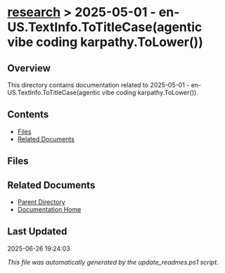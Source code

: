 # [research](../) > 2025-05-01 - en-US.TextInfo.ToTitleCase(agentic vibe coding karpathy.ToLower())

## Overview
This directory contains documentation related to 2025-05-01 - en-US.TextInfo.ToTitleCase(agentic vibe coding karpathy.ToLower()).

## Contents

<!-- toc -->

- [Files](#files)
- [Related Documents](#related-documents)

## Files

<!-- files list will be auto-generated by Docsify -->

## Related Documents

- [Parent Directory](../)
- [Documentation Home](../../)

## Last Updated

2025-06-26 19:24:03

*This file was automatically generated by the update_readmes.ps1 script.*
